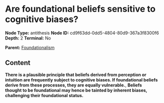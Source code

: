 # Are foundational beliefs sensitive to cognitive biases?

**Node Type:** antithesis
**Node ID:** cd9f63dd-0dd5-4804-80d9-367a3f8300f6
**Depth:** 2
**Terminal:** No

**Parent:** [Foundationalism](foundationalism.md)

## Content

**There is a plausible principle that beliefs derived from perception or intuition are frequently subject to cognitive biases. If foundational beliefs derive from these processes, they are equally vulnerable.**, **Beliefs thought to be foundational may hence be tainted by inherent biases, challenging their foundational status.**

